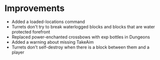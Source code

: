 # Improvements
* Added a loaded-locations command
* Turrets don't try to break waterlogged blocks and blocks that are water protected forefront
* Replaced power-enchanted crossbows with exp bottles in Dungeons
* Added a warning about missing TakeAim
* Turrets don't self-destroy when there is a block between them and a player